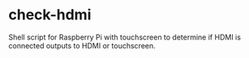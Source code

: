 # check-hdmi
Shell script for Raspberry Pi with touchscreen to determine if HDMI is connected outputs to HDMI or touchscreen.
